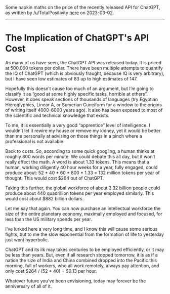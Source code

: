 Some napkin maths on the price of the recently released API for ChatGPT, as written by /u/TotalPositivity [here](https://old.reddit.com/r/singularity/comments/11fn0td/the_implications_of_chatgpts_api_cost/) on 2023-03-02.

--- 

# The Implication of ChatGPT's API Cost

As many of us have seen, the ChatGPT API was released today. It is priced at 500,000 tokens per dollar. There have been multiple attempts to quantify the IQ of ChatGPT (which is obviously fraught, because IQ is very arbitrary), but I have seen low estimates of 83 up to high estimates of 147.

Hopefully this doesn’t cause too much of an argument, but I’m going to classify it as “good at some highly specific tasks, horrible at others”. However, it does speak sections of thousands of languages (try Egyptian Hieroglyphics, Linear A, or Sumerian Cuneiform for a window to the origins of writing itself 4000-6000 years ago). It also has been exposed to most of the scientific and technical knowledge that exists.

To me, it is essentially a very good “apprentice” level of intelligence. I wouldn’t let it rewire my house or remove my kidney, yet it would be better than me personally at advising on those things in a pinch where a professional is not available.

Back to costs. So, according to some quick googling, a human thinks at roughly 800 words per minute. We could debate this all day, but it won’t really effect the math. A word is about 1.33 tokens. This means that a human, working diligently 40 hour weeks for a year, fully engaged, could produce about: 52 * 40 * 60 * 800 * 1.33 = 132 million tokens per year of thought. This would cost $264 out of ChatGPT.

Taking this further, the global workforce of about 3.32 billion people could produce about 440 quadrillion tokens per year employed similarly. This would cost about $882 billion dollars.

Let me say that again. You can now purchase an intellectual workforce the size of the entire planetary economy, maximally employed and focused, for less than the US military spends per year.

I’ve lurked here a very long time, and I know this will cause some serious fights, but to me the slow exponential from the formation of life to yesterday just went hyperbolic.

ChatGPT and its ilk may takes centuries to be employed efficiently, or it may be less than years. But, even if all research stopped tomorrow, it is as if a nation the size of India and China combined dropped into the Pacific this morning, full of workers, who all work remotely, always pay attention, and only cost $264 / (52 * 40) = $0.13 per hour.

Whatever future you’ve been envisioning, today may forever be the anniversary of all of it.